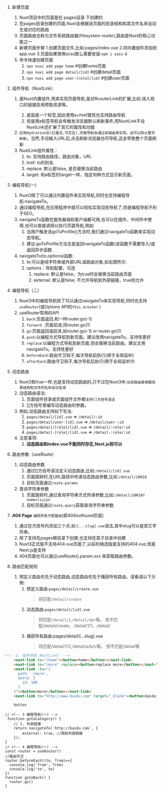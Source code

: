1. 新建页面
    1. Nuxt项目中的页面是在·pages目录·下创建的
    2. 在pages目录创建的页面,Nuxt会根据该页面的目录结构和其文件名来自动生成对应的路由
    3. 页面路由也称为文件系统路由器(filesystem router),路由是Nuxt的核心功能之一
    4. 新建页面步骤
        1.创建页面文件,比如:pages/index.vue
        2.将<NuxtPage/>内置组件添加到 app.vue
        3.页面如果使用scss那么需要安装:`npm i sass-D`
    4. 命令快速创建页面
        1. `npx nuxi add page home` #创建home页面
        2. `npx nuxi add page detail/[id]` #创建detail页面
        3. `npx nuxi add page user-[role]/[id]` #创建user页面
2. 组件导航（NuxtLink）
    1. <NuxtLink>是Nuxt内置组件,用来实现页面导航,是对RcouterLink的扩展,比如:进入视口的链接启用预取资源等。
        1. 底层是一个<a>标签,因此使用a+href属性也支持路由导航
        2. 但是用a标签导航会有触发浏览器默认刷新事件,而NuxtLink不会NuxtLink还扩展了其它的属性和功能
    2. `应用Hydration后(已激活,可交互),页面导航会通过前端由来实现。这可以防止整页刷新`。当然,手动输入URL后,点击刷新浏览器也可导航,这会导致整个页面刷新
    3. NuxtLink组件属性：
        1. to: 支持路由路径，路由对象，URL
        2. href: to的别名
        3. replace: 默认是false, 是否替换当前路由
        4. target: 和a标签的target一样，指定何种方式显示新页面。

3. 编程导航(一)
    1. Nuxt3除了可以通过<NuxtLink>内置组件来实现导航,同时也支持编程导航:navigateTo。
    2. 通过编程导航,在应用程序中就可以轻松实现动态导航了,但是编程导航不利于SEO。
    3. navigateTo函数在服务器端和客户端都可用,也可以在插件、中间件中使用,也可以直接调用以执行页面导航,例如
        1. 当用户触发该goToProfile()方法时,我们通过navigateTo函数来实现动态导航。
        2. 建议:goToProfile方法总是返回navigateTo函数(该函数不需要导入)或返回异步函数
    4. navigateTo(to,options)函数:
        1. to:可以是纯字符串或外部URL或路由对象,如右图所示:
        2. options：导航配置，可选
            1. replace: 默认是false，为true时会替换当前路由页面
            2. external: 默认是false, 不允许导航到外部链接，true则允许
4. 编程导航（二）
    1. Nuxt3中的编程导航除了可以通过navigateTo来实现导航,同时也支持`useRouter`(或Options API的`this.$router` )
    2. useRouter常用的API
        1. `back`:页面返回,和一样router.go(-1)
        2. `forward `:页面前进,同router.go(1)
        3. `go`:页面返回或前进,如router.go(-1) or router.go(1)
        4. `push`:以编程方式导航到新页面。建议改用navigateTo。支持性更好
        5. `replace`:以编程方式导航到新页面,但会替换当前路由。建议文用navigateTo。支持性更好
        6. `beforeEach`:路由守卫钩子,每次导航前执行(用于全局监听)
        7. `afterEach`:路由守卫钩子,每次导航后执行(用于全局监听(f)

5. 动态路由
    1. Nuxt3和Vue一样,也是支持动态路由的,只不过在Nuxt3中,`动态路由是根据目录结构和文件的名称自动生成`
    2. 动态路由语法:
        1. 页面组件目录或页面组件文件都`支持[]方括号语法`
        2. []方括号里编写动态路由的参数。
    3. 例如,动态路由支持如下写法:
        1. `pages/detail/[id].vue`   =>  `/detail/:id`
        2. `pages/detail/user-[id].vue`  => `/detail/user-:id`
        3. `pages/detail/[role]/[id].vue` => `/detail/:role/:id`
        4. `pages/detail-[role]/[id].vue`  => `/detail-:role/:id`
    3. 注意事项:
        1. **动态路由和index.vue不能同时存在,Next.js则可以**
6. 路由参数（useRoute）
    1. 动态路由参数
        1. 通过[]方括号语法定义动态路由,比如:`/detail/[id].vue`
        2. 页面跳转时,在URL路径中传递动态路由参数,比如:`/detail/10010`
        3. 目标页面通过`route.params`
    2. 查询字符串参数
        1. 页面跳转时,通过查询字符串方式传递参数,比如:`/detail/10010?name=liujun`
        2. 目标页面通过`route.query`获取查询字符串参数

7. **404 Page**  `捕获所有不配路由`(即404notfound页面)
    1. 通过在方括号内添加三个点,如:`[...slug].vue`语法,其中slug可以是其它字符串。
    2. 除了支持在pages根目录下创建,也支持在其子目录中创建
    3. Nuxt3正式版不支持404.vue页面了,以前的候选版是支持的404.vue,但是Next.js是支持
    4. 404页面也可以通过useRoute().param.xxx 来获取路由参数。


8. 路由匹配规则
    1. 预定义路由优先于动态路由,动态路由优先于捕获所有路由。请看请以下示例:
        1. 预定义路由:`pages/detail/create.vue`
            > 将匹配`/detail/create`
        2. 动态路由:`pages/detail/[id].vue`
            > 将匹配`/detail/1`,`/detail/abc`等。
            > 但不匹配/detail/create、/detail/1/1、/detail/
        3. 捕获所有路由:pages/detail/[...slug].vue
            > 将匹配/detail/1/2,/detail/a/b/c等。
            > 但不匹配/detail等



```html
<!-- 2. 组件导航（NuxtLink） -->
    <nuxt-link to="/home"><button>home</button></nuxt-link>
    <nuxt-link to="/more" replace><button>replace more</button></nuxt-link>
    <nuxt-link :to="{
      path: '/more',
      query: {
        id: 100
      }
    }"><button>more</button></nuxt-link>
    <nuxt-link to="http://www.baidu.com" target="_blank"><button>baidu.com</button></nuxt-link>

    button  

```
```JS
// <!-- 3 编程导航(一) -->
 function gotoCategory() {
	// 1. 外部链接
	return navigateTo(`http://baidu.com`, {
		external: true, //跳到外部链接
	});
}
// <!-- 4 编程导航(一) -->
const router = useRouter()
//路由守卫
router.beforeEach((to, from)=>{
  console.log('from', from) 
  console.log('to', to)
})
function gotoBack() {
  router.go()
}
```
